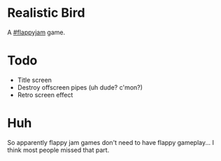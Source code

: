 Realistic Bird
==============

A [#flappyjam](http://itch.io/jam/flappyjam) game.

Todo
====
* Title screen
* Destroy offscreen pipes (uh dude? c'mon?)
* Retro screen effect

Huh
===
So apparently flappy jam games don't need to have flappy gameplay... I think most people missed that part.
